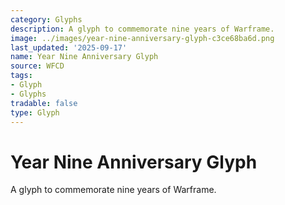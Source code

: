 ```yaml
---
category: Glyphs
description: A glyph to commemorate nine years of Warframe.
image: ../images/year-nine-anniversary-glyph-c3ce68ba6d.png
last_updated: '2025-09-17'
name: Year Nine Anniversary Glyph
source: WFCD
tags:
- Glyph
- Glyphs
tradable: false
type: Glyph
---
```


# Year Nine Anniversary Glyph

A glyph to commemorate nine years of Warframe.

